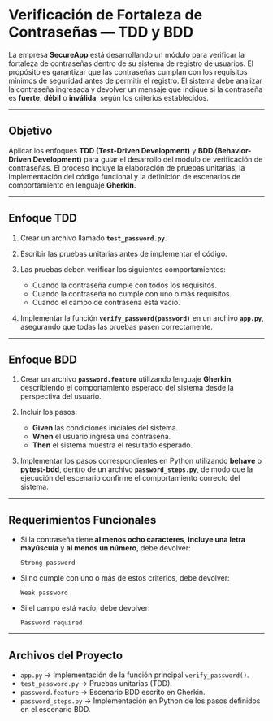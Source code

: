 # Verificación de Fortaleza de Contraseñas — TDD y BDD

La empresa **SecureApp** está desarrollando un módulo para verificar la fortaleza de contraseñas dentro de su sistema de registro de usuarios.
El propósito es garantizar que las contraseñas cumplan con los requisitos mínimos de seguridad antes de permitir el registro.
El sistema debe analizar la contraseña ingresada y devolver un mensaje que indique si la contraseña es **fuerte**, **débil** o **inválida**, según los criterios establecidos.

---

## Objetivo

Aplicar los enfoques **TDD (Test-Driven Development)** y **BDD (Behavior-Driven Development)** para guiar el desarrollo del módulo de verificación de contraseñas.
El proceso incluye la elaboración de pruebas unitarias, la implementación del código funcional y la definición de escenarios de comportamiento en lenguaje **Gherkin**.

---

## Enfoque TDD

1. Crear un archivo llamado **`test_password.py`**.
2. Escribir las pruebas unitarias antes de implementar el código.
3. Las pruebas deben verificar los siguientes comportamientos:

   * Cuando la contraseña cumple con todos los requisitos.
   * Cuando la contraseña no cumple con uno o más requisitos.
   * Cuando el campo de contraseña está vacío.
4. Implementar la función **`verify_password(password)`** en un archivo **`app.py`**, asegurando que todas las pruebas pasen correctamente.

---

## Enfoque BDD

1. Crear un archivo **`password.feature`** utilizando lenguaje **Gherkin**, describiendo el comportamiento esperado del sistema desde la perspectiva del usuario.
2. Incluir los pasos:

   * **Given** las condiciones iniciales del sistema.
   * **When** el usuario ingresa una contraseña.
   * **Then** el sistema muestra el resultado esperado.
3. Implementar los pasos correspondientes en Python utilizando **behave** o **pytest-bdd**, dentro de un archivo **`password_steps.py`**, de modo que la ejecución del escenario confirme el comportamiento correcto del sistema.

---

## Requerimientos Funcionales

* Si la contraseña tiene **al menos ocho caracteres**, **incluye una letra mayúscula** y **al menos un número**, debe devolver:

  ```
  Strong password
  ```

* Si no cumple con uno o más de estos criterios, debe devolver:

  ```
  Weak password
  ```

* Si el campo está vacío, debe devolver:

  ```
  Password required
  ```

---

## Archivos del Proyecto

* `app.py` → Implementación de la función principal `verify_password()`.
* `test_password.py` → Pruebas unitarias (TDD).
* `password.feature` → Escenario BDD escrito en Gherkin.
* `password_steps.py` → Implementación en Python de los pasos definidos en el escenario BDD.
